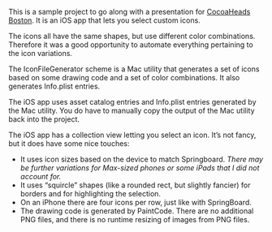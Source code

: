 This is a sample project to go along with a presentation for [CocoaHeads Boston](https://www.cocoaheadsboston.org/). It is an iOS app that lets you select custom icons.

The icons all have the same shapes, but use different color combinations. Therefore it was a good opportunity to automate everything pertaining to the icon variations.

The IconFileGenerator scheme is a Mac utility that generates a set of icons based on some drawing code and a set of color combinations. It also generates Info.plist entries.

The iOS app uses asset catalog entries and Info.plist entries generated by the Mac utility. You do have to manually copy the output of the Mac utility back into the project. 

The iOS app has a collection view letting you select an icon. It’s not fancy, but it does have some nice touches:

- It uses icon sizes based on the device to match Springboard. _There may be further variations for Max-sized phones or some iPads that I did not account for._
- It uses “squircle” shapes (like a rounded rect, but slightly fancier) for borders and for highlighting the selection.
- On an iPhone there are four icons per row, just like with SpringBoard.
- The drawing code is generated by PaintCode. There are no additional PNG files, and there is no runtime resizing of images from PNG files.